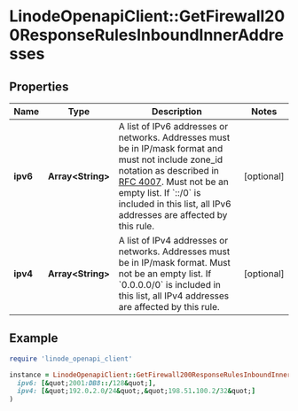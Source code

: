# LinodeOpenapiClient::GetFirewall200ResponseRulesInboundInnerAddresses

## Properties

| Name | Type | Description | Notes |
| ---- | ---- | ----------- | ----- |
| **ipv6** | **Array&lt;String&gt;** | A list of IPv6 addresses or networks. Addresses must be in IP/mask format and must not include zone_id notation as described in [RFC 4007](https://www.rfc-editor.org/rfc/rfc4007). Must not be an empty list.  If &#x60;::/0&#x60; is included in this list, all IPv6 addresses are affected by this rule. | [optional] |
| **ipv4** | **Array&lt;String&gt;** | A list of IPv4 addresses or networks. Addresses must be in IP/mask format. Must not be an empty list.  If &#x60;0.0.0.0/0&#x60; is included in this list, all IPv4 addresses are affected by this rule. | [optional] |

## Example

```ruby
require 'linode_openapi_client'

instance = LinodeOpenapiClient::GetFirewall200ResponseRulesInboundInnerAddresses.new(
  ipv6: [&quot;2001:DB8::/128&quot;],
  ipv4: [&quot;192.0.2.0/24&quot;,&quot;198.51.100.2/32&quot;]
)
```

